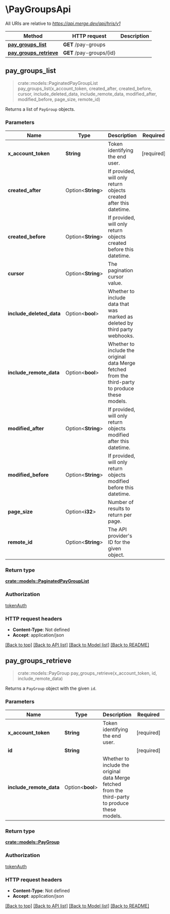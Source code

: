 # \PayGroupsApi

All URIs are relative to *https://api.merge.dev/api/hris/v1*

Method | HTTP request | Description
------------- | ------------- | -------------
[**pay_groups_list**](PayGroupsApi.md#pay_groups_list) | **GET** /pay-groups | 
[**pay_groups_retrieve**](PayGroupsApi.md#pay_groups_retrieve) | **GET** /pay-groups/{id} | 



## pay_groups_list

> crate::models::PaginatedPayGroupList pay_groups_list(x_account_token, created_after, created_before, cursor, include_deleted_data, include_remote_data, modified_after, modified_before, page_size, remote_id)


Returns a list of `PayGroup` objects.

### Parameters


Name | Type | Description  | Required | Notes
------------- | ------------- | ------------- | ------------- | -------------
**x_account_token** | **String** | Token identifying the end user. | [required] |
**created_after** | Option<**String**> | If provided, will only return objects created after this datetime. |  |
**created_before** | Option<**String**> | If provided, will only return objects created before this datetime. |  |
**cursor** | Option<**String**> | The pagination cursor value. |  |
**include_deleted_data** | Option<**bool**> | Whether to include data that was marked as deleted by third party webhooks. |  |
**include_remote_data** | Option<**bool**> | Whether to include the original data Merge fetched from the third-party to produce these models. |  |
**modified_after** | Option<**String**> | If provided, will only return objects modified after this datetime. |  |
**modified_before** | Option<**String**> | If provided, will only return objects modified before this datetime. |  |
**page_size** | Option<**i32**> | Number of results to return per page. |  |
**remote_id** | Option<**String**> | The API provider's ID for the given object. |  |

### Return type

[**crate::models::PaginatedPayGroupList**](PaginatedPayGroupList.md)

### Authorization

[tokenAuth](../README.md#tokenAuth)

### HTTP request headers

- **Content-Type**: Not defined
- **Accept**: application/json

[[Back to top]](#) [[Back to API list]](../README.md#documentation-for-api-endpoints) [[Back to Model list]](../README.md#documentation-for-models) [[Back to README]](../README.md)


## pay_groups_retrieve

> crate::models::PayGroup pay_groups_retrieve(x_account_token, id, include_remote_data)


Returns a `PayGroup` object with the given `id`.

### Parameters


Name | Type | Description  | Required | Notes
------------- | ------------- | ------------- | ------------- | -------------
**x_account_token** | **String** | Token identifying the end user. | [required] |
**id** | **String** |  | [required] |
**include_remote_data** | Option<**bool**> | Whether to include the original data Merge fetched from the third-party to produce these models. |  |

### Return type

[**crate::models::PayGroup**](PayGroup.md)

### Authorization

[tokenAuth](../README.md#tokenAuth)

### HTTP request headers

- **Content-Type**: Not defined
- **Accept**: application/json

[[Back to top]](#) [[Back to API list]](../README.md#documentation-for-api-endpoints) [[Back to Model list]](../README.md#documentation-for-models) [[Back to README]](../README.md)

